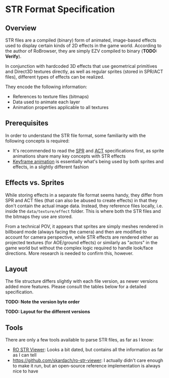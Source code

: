 # STR Format Specification

## Overview

STR files are a compiled (binary) form of animated, image-based effects used to display certain kinds of 2D effects in the game world. According to the author of RoBrowser, they are simply EZV compiled to binary (**TODO: Verify**).

In conjunction with hardcoded 3D effects that use geometrical primitives and Direct3D textures directly, as well as regular sprites (stored in SPR/ACT files), different types of effects can be realized.

They encode the following information:

* References to texture files (bitmaps)
* Data used to animate each layer
* Animation properties applicable to all textures

## Prerequisites

In order to understand the STR file format, some familiarity with the following concepts is required:

* It's recommended to read the [SPR](SPR.MD) and [ACT](ACT.MD) specifications first, as sprite animations share many key concepts with STR effects
* [Keyframe animation](https://en.wikipedia.org/wiki/Key_frame) is essentially what's being used by both sprites and effects, in a slightly different fashion

## Effects vs. Sprites

While storing effects in a separate file format seems handy, they differ from SPR and ACT files (that can also be abused to create effects) in that they don't contain the actual image data. Instead, they reference files locally, i.e. inside the ``data/texture/effect`` folder. This is where both the STR files and the bitmaps they use are stored.

From a technical POV, it appears that sprites are simply meshes rendered in billboard mode (always facing the camera) and then are modified to account for camera perspective, while STR effects are rendered either as projected textures (for AOE/ground effects) or similarly as "actors" in the game world but without the complex logic required to handle look/face directions. More research is needed to confirm this, however.

## Layout

The file structure differs slightly with each file version, as newer versions added more features. Please consult the tables below for a detailed specification.

**TODO: Note the version byte order**

**TODO: Layout for the different versions**

## Tools

There are only a few tools available to parse STR files, as far as I know:

* [RO STR Viewer](https://herc.ws/board/topic/17268-rostrviewer-reupload): Looks a bit dated, but contains all the information as far as I can tell
* https://github.com/skardach/ro-str-viewer: I actually didn't care enough to make it run, but an open-source reference implementation is always nice to have
